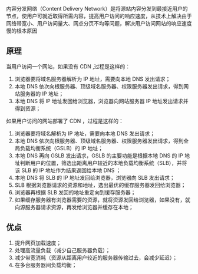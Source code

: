 内容分发网络（Content Delivery Network）是将源站内容分发到最接近用户的节点，使用户可就近取得所需内容，提高用户访问的响应速度，从技术上解决由于网络带宽小、用户访问量大、网点分页不均等问题，解决用户访问网站的响应速度慢的根本原因

## 原理

当用户访问一个网站，如果没有 CDN ,过程是这样的：

1. 浏览器要将域名服务器解析为 IP 地址，需要向本地 DNS 发出请求；
2. 本地 DNS 依次向根服务器、顶级域名服务器、权限服务器发出请求，得到网站服务器的 IP 地址；
3. 本地 DNS 将 IP 地址发回给浏览器，浏览器向网站服务器 IP 地址发出请求并得到资源；

如果用户访问的网站部署了 CDN ，过程是这样的：

1. 浏览器要将域名解析为 IP 地址，需要向本地 DNS 发出请求；
2. 本地 DNS 依次向根服务器、顶级域名服务器、权限服务器发出请求，得到全局负载均衡系统（GSLB）的 IP 地址；
3. 本地 DNS 再向 GSLB 发出请求，GSLB 的主要功能是根据本地 DNS 的 IP 地址判断用户的位置，筛选出距离用户较近的本地负载均衡系统（SLB），并将该 SLB 的 IP 地址作为结果返回给本地 DNS ；
4. 本地 DNS 将 SLB 的 IP 地址发回给浏览器，浏览器向 SLB 发出请求；
5. SLB 根据浏览器请求的资源和地址，选出最优的缓存服务器发回给浏览器；
6. 浏览器再根据 SLB 发回的地址重定向到缓存服务器；
7. 如果缓存服务器有浏览器需要的资源，就将资源发回给浏览器，如果没有，就向源服务器请求资源，再发给浏览器并缓存在本地；

## 优点

1. 提升网页加载速度；
2. 处理高流量负载（减少自己服务器负载）；
3. 减少带宽消耗（资源从距离用户较近的服务器传输过去，会减少延迟）；
4. 在多台服务器间负载均衡；